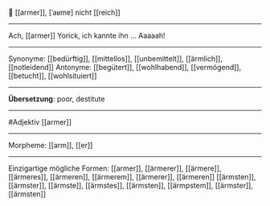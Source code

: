 🔶 [[armer]], [ˈaʁmɐ]
nicht [[reich]]

---

Ach, [[armer]] Yorick, ich kannte ihn … Aaaaah!

---

Synonyme:
[[bedürftig]], [[mittellos]], [[unbemittelt]], [[ärmlich]], [[notleidend]]
Antonyme:
[[begütert]], [[wohlhabend]], [[vermögend]], [[betucht]], [[wohlsituiert]]

---

**Übersetzung**:
poor, destitute

---

#Adjektiv [[armer]]

---

Morpheme:
[[arm]], [[er]]

---

Einzigartige mögliche Formen:
[[armer]], [[ärmerer]], [[ärmere]], [[ärmeres]], [[ärmeren]], [[ärmerem]], [[ärmerer]], [[ärmeren]]
[[ärmsten]], [[ärmster]], [[ärmste]], [[ärmstes]], [[ärmsten]], [[ärmpstem]], [[ärmster]], [[ärmsten]]
